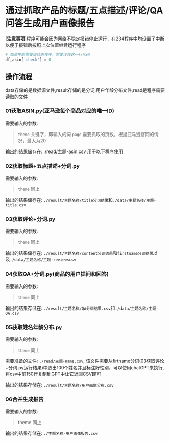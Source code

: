 # 通过抓取产品的标题/五点描述/评论/QA问答生成用户画像报告

[**注意事项**]程序可能会因为网络不稳定报错停止运行，在234程序中均设置了中断以便于报错后按照上次位置继续运行程序

```python
# 如果中断需要继续跑程序，需要注释这一行代码
df_asin['check'] = 0
```

## 操作流程

data存储的是数据源文件,result存储的是分词,用户年龄分布文件,read是程序需要读取的文件

### 01获取ASIN.py(亚马逊每个商品对应的唯一ID)

需要输入的参数:  
>`theme` 关键字，即输入的词
>`page`  需要抓取的页数，根据亚马逊官网的情况，最大为20

输出的结果储存在: ./read/主题-asin.csv 用于以下程序使用

### 02获取标题+五点描述+分词.py

需要输入的参数:  
>`theme` 同上

输出的结果储存在: `./result/主题名称/title分词结果`和`./data/主题名称/主题-title.csv`

### 03获取评论+分词.py

需要输入的参数:  
>`theme` 同上

输出的结果储存在: `./result/主题名称/content分词结果`和`firstname分词结果`以及`./data/主题名称/主题-reviewscsv`

### 04获取QA+分词.py(商品的用户提问和回答)

需要输入的参数:  
>`theme` 同上

输出的结果存储在: `./result/主题名称/QA分词结果.csv`和`./data/主题名称/主题-QA.csv`

### 05获取姓名年龄分布.py

需要输入的参数:  
>`theme` 同上

需要准备的文件: `./read/主题-name.csv`, 该文件需要从firtname分词(03获取评论+分词.py运行结果)中选出100个姓名并且标注好性别，可以使用chatGPT来执行,将csv中前150行复制到GPT中让它返回CSV即可

输出的结果存储在: `./result/主题名称/用户画像分布.csv`

### 06合并生成报告

需要输入的参数:  
>theme 同上

输出的结果存储在: `./主题名称-用户画像报告.csv`  
